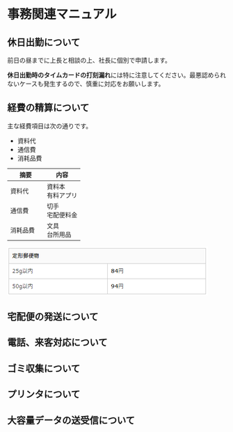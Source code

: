 # 事務関連マニュアル
## 休日出勤について
前日の昼までに上長と相談の上、社長に個別で申請します。

**休日出勤時のタイムカードの打刻漏れ**には特に注意してください。最悪認められ
ないケースも発生するので、慎重に対応をお願いします。
## 経費の精算について
主な経費項目は次の通りです。
- 資料代
- 通信費
- 消耗品費

|摘要　|内容
|--|--
|資料代　|資料本 <br> 有料アプリ
|通信費　|切手<br>宅配便料金
|消耗品費　|文具<br>台所用品
![切手代](img/one_price.png)

## 宅配便の発送について
## 電話、来客対応について
## ゴミ収集について
## プリンタについて
## 大容量データの送受信について
